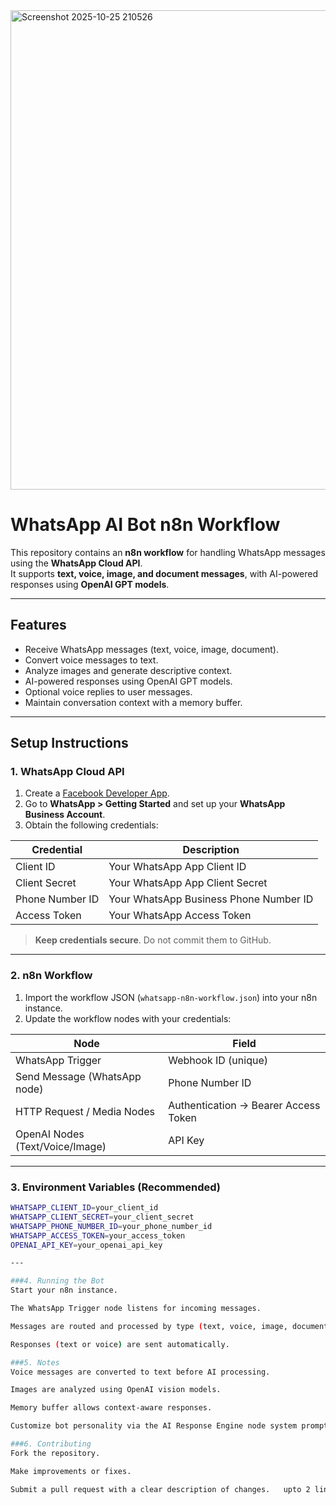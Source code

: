 <img width="1366" height="767" alt="Screenshot 2025-10-25 210526" src="https://github.com/user-attachments/assets/3d5f69b2-5d45-43b8-84ae-32e095428413" />

 
 # WhatsApp AI Bot n8n Workflow

This repository contains an **n8n workflow** for handling WhatsApp messages using the **WhatsApp Cloud API**.  
It supports **text, voice, image, and document messages**, with AI-powered responses using **OpenAI GPT models**.

---

## Features

- Receive WhatsApp messages (text, voice, image, document).    
- Convert voice messages to text.  
- Analyze images and generate descriptive context.  
- AI-powered responses using OpenAI GPT models.  
- Optional voice replies to user messages.  
- Maintain conversation context with a memory buffer.  

---

## Setup Instructions

### 1. WhatsApp Cloud API

1. Create a [Facebook Developer App](https://developers.facebook.com/).  
2. Go to **WhatsApp > Getting Started** and set up your **WhatsApp Business Account**.  
3. Obtain the following credentials:

| Credential        | Description                           |
|------------------|---------------------------------------|
| Client ID         | Your WhatsApp App Client ID           |
| Client Secret     | Your WhatsApp App Client Secret       |
| Phone Number ID   | Your WhatsApp Business Phone Number ID|
| Access Token      | Your WhatsApp Access Token            |

> **Keep credentials secure**. Do not commit them to GitHub.

---

### 2. n8n Workflow

1. Import the workflow JSON (`whatsapp-n8n-workflow.json`) into your n8n instance.  
2. Update the workflow nodes with your credentials:

| Node                         | Field                                  |
|-------------------------------|---------------------------------------|
| WhatsApp Trigger              | Webhook ID (unique)                    |
| Send Message (WhatsApp node)  | Phone Number ID                        |
| HTTP Request / Media Nodes    | Authentication → Bearer Access Token  |
| OpenAI Nodes (Text/Voice/Image) | API Key                               |

---

### 3. Environment Variables (Recommended)

```bash
WHATSAPP_CLIENT_ID=your_client_id
WHATSAPP_CLIENT_SECRET=your_client_secret
WHATSAPP_PHONE_NUMBER_ID=your_phone_number_id
WHATSAPP_ACCESS_TOKEN=your_access_token
OPENAI_API_KEY=your_openai_api_key

---

###4. Running the Bot
Start your n8n instance.

The WhatsApp Trigger node listens for incoming messages.

Messages are routed and processed by type (text, voice, image, document).

Responses (text or voice) are sent automatically.

###5. Notes
Voice messages are converted to text before AI processing.

Images are analyzed using OpenAI vision models.

Memory buffer allows context-aware responses.

Customize bot personality via the AI Response Engine node system prompt.

###6. Contributing
Fork the repository.

Make improvements or fixes.

Submit a pull request with a clear description of changes.   upto 2 lines correct in fonyts after all in one font only
